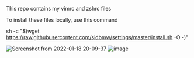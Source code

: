 This repo contains my vimrc and zshrc files

To install these files locally, use this command

sh -c "$(wget https://raw.githubusercontent.com/sidbmw/settings/master/install.sh -O -)"

![Screenshot from 2022-01-18 20-09-37](https://user-images.githubusercontent.com/16989022/150044635-027be6bb-b516-4a08-8732-3e6997e708c1.png)
![image](https://user-images.githubusercontent.com/16989022/150052661-43f94e7d-ae52-4509-beef-3b10f74cbe0c.png)

